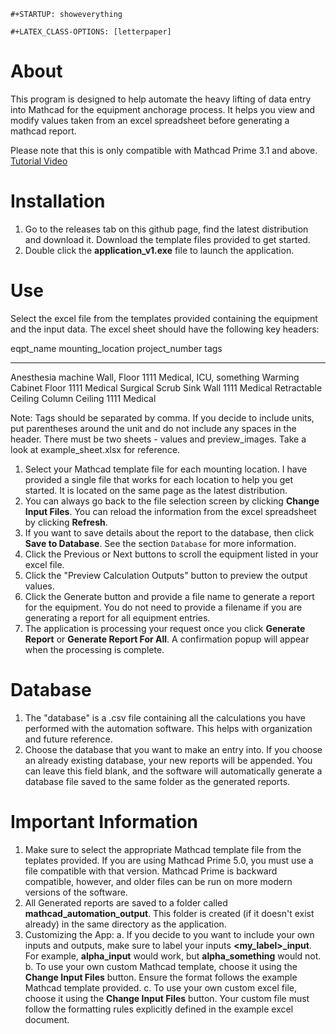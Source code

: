 ```{=org}
#+STARTUP: showeverything
```
```{=org}
#+LATEX_CLASS-OPTIONS: [letterpaper]
```
About
=====

This program is designed to help automate the heavy lifting of data
entry into Mathcad for the equipment anchorage process. It helps you
view and modify values taken from an excel spreadsheet before generating
a mathcad report.

Please note that this is only compatible with Mathcad Prime 3.1 and
above. [Tutorial Video](https://youtu.be/La43SoQ3HMg)

Installation
============

1.  Go to the releases tab on this github page, find the latest
    distribution and download it. Download the template files provided
    to get started.
2.  Double click the **application_v1.exe** file to launch the
    application.

Use
===

Select the excel file from the templates provided containing the
equipment and the input data. The excel sheet should have the following
key headers:

  eqpt_name                    mounting_location   project_number   tags
  ---------------------------- ------------------- ---------------- -------------------------
  Anesthesia machine           Wall, Floor         1111             Medical, ICU, something
  Warming Cabinet              Floor               1111             Medical
  Surgical Scrub Sink          Wall                1111             Medical
  Retractable Ceiling Column   Ceiling             1111             Medical

Note: Tags should be separated by comma. If you decide to include units,
put parentheses around the unit and do not include any spaces in the
header. There must be two sheets - values and preview_images. Take a
look at example_sheet.xlsx for reference.

1.  Select your Mathcad template file for each mounting location. I have
    provided a single file that works for each location to help you get
    started. It is located on the same page as the latest distribution.
2.  You can always go back to the file selection screen by clicking
    **Change Input Files**. You can reload the information from the
    excel spreadsheet by clicking **Refresh**.
3.  If you want to save details about the report to the database, then
    click **Save to Database**. See the section `Database` for more
    information.
4.  Click the Previous or Next buttons to scroll the equipment listed in
    your excel file.
5.  Click the \"Preview Calculation Outputs\" button to preview the
    output values.
6.  Click the Generate button and provide a file name to generate a
    report for the equipment. You do not need to provide a filename if
    you are generating a report for all equipment entries.
7.  The application is processing your request once you click **Generate
    Report** or **Generate Report For All**. A confirmation popup will
    appear when the processing is complete.

Database
========

1.  The \"database\" is a .csv file containing all the calculations you
    have performed with the automation software. This helps with
    organization and future reference.
2.  Choose the database that you want to make an entry into. If you
    choose an already existing database, your new reports will be
    appended. You can leave this field blank, and the software will
    automatically generate a database file saved to the same folder as
    the generated reports.

Important Information
=====================

1.  Make sure to select the appropriate Mathcad template file from the
    teplates provided. If you are using Mathcad Prime 5.0, you must use
    a file compatible with that version. Mathcad Prime is backward
    compatible, however, and older files can be run on more modern
    versions of the software.
2.  All Generated reports are saved to a folder called
    **mathcad_automation_output**. This folder is created (if it
    doesn\'t exist already) in the same directory as the application.
3.  Customizing the App: a. If you decide to you want to include your
    own inputs and outputs, make sure to label your inputs
    **\<my_label\>\_input**. For example, **alpha_input** would work,
    but **alpha_something** would not. b. To use your own custom Mathcad
    template, choose it using the **Change Input Files** button. Ensure
    the format follows the example Mathcad template provided. c. To use
    your own custom excel file, choose it using the **Change Input
    Files** button. Your custom file must follow the formatting rules
    explicitly defined in the example excel document.
